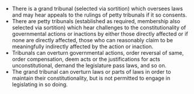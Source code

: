 - There is a grand tribunal (selected via sortition) which oversees laws and may hear appeals to the rulings of petty tribunals if it so consents.
- There are petty tribunals (established as required, membership also selected via sortition) which hear challenges to the constitutionality of governmental actions or inactions by either those directly affected or if none are directly affected, those who can reasonably claim to be meaningfully indirectly affected by the action or inaction.
- Tribunals can overturn governmental actions, order reversal of same, order compensation, deem acts or the justifications for acts unconstitutional, demand the legislature pass laws, and so on.
- The grand tribunal can overturn laws or parts of laws in order to maintain their constitutionality, but is not permitted to engage in legislating in so doing.

